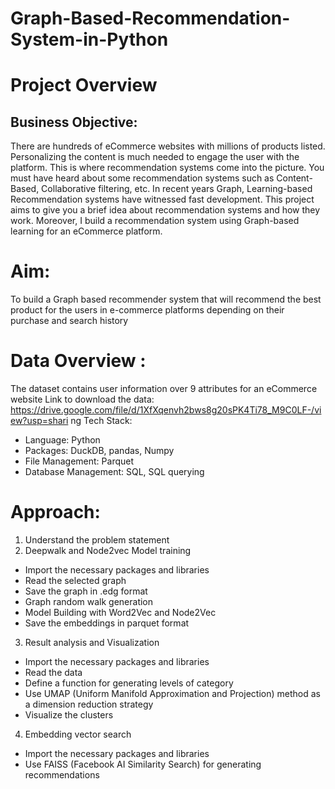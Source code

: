 # Graph-Based-Recommendation-System-in-Python

# Project Overview

## Business Objective:

There are hundreds of eCommerce websites with millions of products listed.
Personalizing the content is much needed to engage the user with the platform. This is
where recommendation systems come into the picture. You must have heard about
some recommendation systems such as Content-Based, Collaborative filtering, etc. In
recent years Graph, Learning-based Recommendation systems have witnessed fast
development.
This project aims to give you a brief idea about recommendation systems and how they
work. Moreover, I build a recommendation system using Graph-based learning for an
eCommerce platform.

# Aim:

To build a Graph based recommender system that will recommend the best product for
the users in e-commerce platforms depending on their purchase and search history

# Data Overview :

The dataset contains user information over 9 attributes for an eCommerce website
Link to download the data:
https://drive.google.com/file/d/1XfXqenvh2bws8g20sPK4Ti78_M9C0LF-/view?usp=shari
ng
Tech Stack:
- Language: Python
- Packages: DuckDB, pandas, Numpy
- File Management: Parquet
- Database Management: SQL, SQL querying

# Approach:
1. Understand the problem statement
2. Deepwalk and Node2vec Model training
- Import the necessary packages and libraries
- Read the selected graph
- Save the graph in .edg format
- Graph random walk generation
- Model Building with Word2Vec and Node2Vec
- Save the embeddings in parquet format
3. Result analysis and Visualization
- Import the necessary packages and libraries
- Read the data
- Define a function for generating levels of category
- Use UMAP (Uniform Manifold Approximation and Projection) method as a
dimension reduction strategy
- Visualize the clusters
4. Embedding vector search
- Import the necessary packages and libraries
- Use FAISS (Facebook AI Similarity Search) for generating
recommendations
